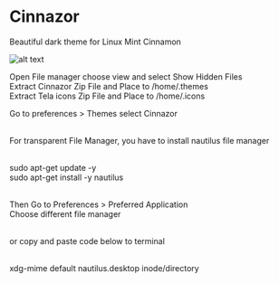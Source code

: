 # Cinnazor
Beautiful dark theme for Linux Mint Cinnamon

![alt text](https://teknologital.com/wp-content/uploads/2021/09/cinnazor.png)

Open File manager choose view and select Show Hidden Files</br>
Extract Cinnazor Zip File and Place to /home/.themes</br>
Extract Tela icons Zip File and Place to /home/.icons</br>

Go to preferences > Themes select Cinnazor</br></br>

For transparent File Manager, you have to install nautilus file manager</br></br>

sudo apt-get update -y</br>
sudo apt-get install -y nautilus</br></br>

Then Go to Preferences > Preferred Application</br>
Choose different file manager</br></br>

or copy and paste code below to terminal</br></br>

xdg-mime default nautilus.desktop inode/directory
